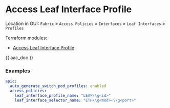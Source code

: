# Access Leaf Interface Profile

Location in GUI:
`Fabric` » `Access Policies` » `Interfaces` » `Leaf Interfaces` » `Profiles`

Terraform modules:

* [Access Leaf Interface Profile](https://github.com/netascode/terraform-aci-access-leaf-interface-profile)

{{ aac_doc }}
### Examples

```yaml
apic:
  auto_generate_switch_pod_profiles: enabled
  access_policies:
    leaf_interface_profile_name: "LEAF\\g<id>"
    leaf_interface_selector_name: "ETH\\g<mod>-\\g<port>"
```
